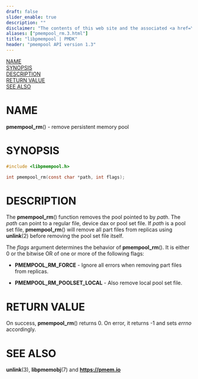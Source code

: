 ```yaml
---
draft: false
slider_enable: true
description: ""
disclaimer: "The contents of this web site and the associated <a href=\"https://github.com/pmem\">GitHub repositories</a> are BSD-licensed open source."
aliases: ["pmempool_rm.3.html"]
title: "libpmempool | PMDK"
header: "pmempool API version 1.3"
---
```


[comment]: <> (SPDX-License-Identifier: BSD-3-Clause)
[comment]: <> (Copyright 2017-2022, Intel Corporation)

[comment]: <> (pmempool_rm.3 -- man page for pool set management functions)

[NAME](#name)<br />
[SYNOPSIS](#synopsis)<br />
[DESCRIPTION](#description)<br />
[RETURN VALUE](#return-value)<br />
[SEE ALSO](#see-also)<br />

# NAME #

**pmempool_rm**() - remove persistent memory pool

# SYNOPSIS #

```c
#include <libpmempool.h>

int pmempool_rm(const char *path, int flags);
```



# DESCRIPTION #

The **pmempool_rm**() function removes the pool pointed to by *path*. The *path*
can point to a regular file, device dax or pool set file. If *path* is a pool
set file, **pmempool_rm**() will remove all part files from replicas
using **unlink**(2) before removing the pool set file itself.

The *flags* argument determines the behavior of **pmempool_rm**().
It is either 0 or the bitwise OR of one or more of the following flags:

+ **PMEMPOOL_RM_FORCE** - Ignore all errors when removing part files from replicas.

+ **PMEMPOOL_RM_POOLSET_LOCAL** - Also remove local pool set file.

# RETURN VALUE #

On success, **pmempool_rm**() returns 0. On error, it returns -1 and sets
*errno* accordingly.

# SEE ALSO #

**unlink**(3), **libpmemobj**(7) and **<https://pmem.io>**
